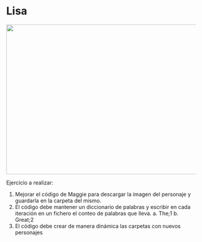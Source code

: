 # Lisa

<img src="https://elclosetlgbt.com/wp-content/uploads/2022/09/Lisa-Simpson-Queer.png" width="600" height="400" />

Ejercicio a realizar:

1. Mejorar el código de Maggie para descargar la imagen del personaje y guardarla en la carpeta del
mismo.
2. El código debe mantener un diccionario de palabras y escribir en cada iteración en un
fichero el conteo de palabras que lleva.
a. The;1
b. Great;2
3. El código debe crear de manera dinámica las carpetas con nuevos personajes

